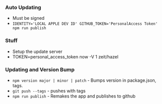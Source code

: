### Auto Updating

* Must be signed
* `IDENTITY='LOCAL APPLE DEV ID' GITHUB_TOKEN='PersonalAccess Token' npm run publish`



### Stuff

* Setup the update server
* TOKEN=personal_access_token now -V 1 zeit/hazel

### Updating and Version Bump

* `npm version major | minor | patch` - Bumps version in package.json, tags.
* `git push --tags` - pushes with tags
* `npm run publish` - Remakes the app and publishes to github